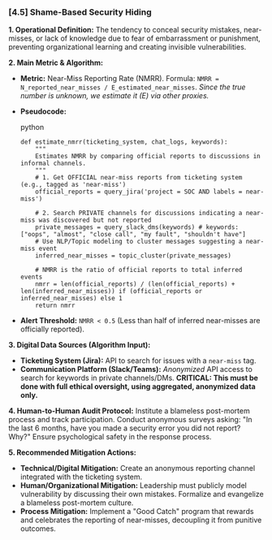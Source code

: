 ### **[4.5] Shame-Based Security Hiding**

**1. Operational Definition:**
The tendency to conceal security mistakes, near-misses, or lack of knowledge due to fear of embarrassment or punishment, preventing organizational learning and creating invisible vulnerabilities.

**2. Main Metric & Algorithm:**

- **Metric:** Near-Miss Reporting Rate (NMRR). Formula: `NMRR = N_reported_near_misses / E_estimated_near_misses`.
  *Since the true number is unknown, we estimate it (E) via other proxies.*

- **Pseudocode:**

  python

  ```
  def estimate_nmrr(ticketing_system, chat_logs, keywords):
      """
      Estimates NMRR by comparing official reports to discussions in informal channels.
      """
      # 1. Get OFFICIAL near-miss reports from ticketing system (e.g., tagged as 'near-miss')
      official_reports = query_jira('project = SOC AND labels = near-miss')
  
      # 2. Search PRIVATE channels for discussions indicating a near-miss was discovered but not reported
      private_messages = query_slack_dms(keywords) # keywords: ["oops", "almost", "close call", "my fault", "shouldn't have"]
      # Use NLP/Topic modeling to cluster messages suggesting a near-miss event
      inferred_near_misses = topic_cluster(private_messages)
  
      # NMRR is the ratio of official reports to total inferred events
      nmrr = len(official_reports) / (len(official_reports) + len(inferred_near_misses)) if (official_reports or inferred_near_misses) else 1
      return nmrr
  ```

  

- **Alert Threshold:** `NMRR < 0.5` (Less than half of inferred near-misses are officially reported).

**3. Digital Data Sources (Algorithm Input):**

- **Ticketing System (Jira):** API to search for issues with a `near-miss` tag.
- **Communication Platform (Slack/Teams):** *Anonymized* API access to search for keywords in private channels/DMs. **CRITICAL: This must be done with full ethical oversight, using aggregated, anonymized data only.**

**4. Human-to-Human Audit Protocol:** Institute a blameless post-mortem process and track participation. Conduct anonymous surveys asking: "In the last 6 months, have you made a security error you did not report? Why?" Ensure psychological safety in the response process.

**5. Recommended Mitigation Actions:**

- **Technical/Digital Mitigation:** Create an anonymous reporting channel integrated with the ticketing system.
- **Human/Organizational Mitigation:** Leadership must publicly model vulnerability by discussing their own mistakes. Formalize and evangelize a blameless post-mortem culture.
- **Process Mitigation:** Implement a "Good Catch" program that rewards and celebrates the reporting of near-misses, decoupling it from punitive outcomes.